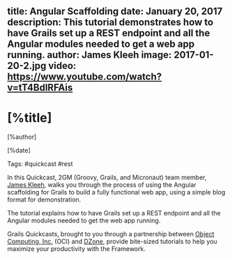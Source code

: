 title: Angular Scaffolding
date: January 20, 2017   
description: This tutorial demonstrates how to have Grails set up a REST endpoint and all the Angular modules needed to get a web app running.
author: James Kleeh
image: 2017-01-20-2.jpg
video: https://www.youtube.com/watch?v=tT4BdlRFAis   
---

# [%title]

[%author]

[%date] 

Tags: #quickcast #rest

In this Quickcast, 2GM (Groovy, Grails, and Micronaut) team member, [James Kleeh](https://objectcomputing.com/products/2gm-team#kleeh), walks you through the process of using the Angular scaffolding for Grails to build a fully functional web app, using a simple blog format for demonstration.

The tutorial explains how to have Grails set up a REST endpoint and all the Angular modules needed to get the web app running.

Grails Quickcasts, brought to you through a partnership between [Object Computing, Inc.](https://objectcomputing.com/) (OCI) and [DZone](https://dzone.com/), provide bite-sized tutorials to help you maximize your productivity with the Framework.
